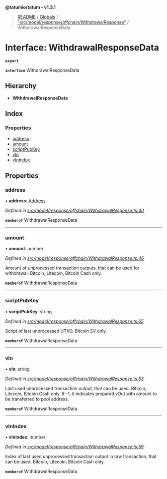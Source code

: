 **@tatumio/tatum - v1.3.1**

> [README](../README.md) / [Globals](../globals.md) / ["src/model/response/offchain/WithdrawalResponse"](../modules/_src_model_response_offchain_withdrawalresponse_.md) / WithdrawalResponseData

# Interface: WithdrawalResponseData

**`export`** 

**`interface`** WithdrawalResponseData

## Hierarchy

* **WithdrawalResponseData**

## Index

### Properties

* [address](_src_model_response_offchain_withdrawalresponse_.withdrawalresponsedata.md#address)
* [amount](_src_model_response_offchain_withdrawalresponse_.withdrawalresponsedata.md#amount)
* [scriptPubKey](_src_model_response_offchain_withdrawalresponse_.withdrawalresponsedata.md#scriptpubkey)
* [vIn](_src_model_response_offchain_withdrawalresponse_.withdrawalresponsedata.md#vin)
* [vInIndex](_src_model_response_offchain_withdrawalresponse_.withdrawalresponsedata.md#vinindex)

## Properties

### address

•  **address**: [Address](_src_model_response_offchain_address_.address.md)

*Defined in [src/model/response/offchain/WithdrawalResponse.ts:40](https://github.com/tatumio/tatum-js/blob/8f0f126/src/model/response/offchain/WithdrawalResponse.ts#L40)*

**`memberof`** WithdrawalResponseData

___

### amount

•  **amount**: number

*Defined in [src/model/response/offchain/WithdrawalResponse.ts:46](https://github.com/tatumio/tatum-js/blob/8f0f126/src/model/response/offchain/WithdrawalResponse.ts#L46)*

Amount of unprocessed transaction outputs, that can be used for withdrawal. Bitcoin, Litecoin, Bitcoin Cash only.

**`memberof`** WithdrawalResponseData

___

### scriptPubKey

•  **scriptPubKey**: string

*Defined in [src/model/response/offchain/WithdrawalResponse.ts:65](https://github.com/tatumio/tatum-js/blob/8f0f126/src/model/response/offchain/WithdrawalResponse.ts#L65)*

Script of last unprocessed UTXO. Bitcoin SV only.

**`memberof`** WithdrawalResponseData

___

### vIn

•  **vIn**: string

*Defined in [src/model/response/offchain/WithdrawalResponse.ts:53](https://github.com/tatumio/tatum-js/blob/8f0f126/src/model/response/offchain/WithdrawalResponse.ts#L53)*

Last used unprocessed transaction output, that can be used.
Bitcoin, Litecoin, Bitcoin Cash only. If -1, it indicates prepared vOut with amount to be transferred to pool address.

**`memberof`** WithdrawalResponseData

___

### vInIndex

•  **vInIndex**: number

*Defined in [src/model/response/offchain/WithdrawalResponse.ts:59](https://github.com/tatumio/tatum-js/blob/8f0f126/src/model/response/offchain/WithdrawalResponse.ts#L59)*

Index of last used unprocessed transaction output in raw transaction, that can be used. Bitcoin, Litecoin, Bitcoin Cash only.

**`memberof`** WithdrawalResponseData
